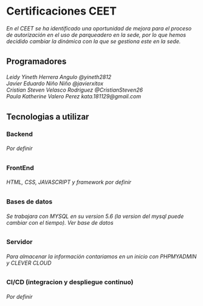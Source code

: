 <h1>Certificaciones CEET</h1>
  
<h6>En el CEET se ha identificado una oportunidad de mejora para el proceso de autorización en el uso de parqueadero en la sede, por lo que hemos decidido cambiar la dinámica con la que se gestiona este en la sede.</h6>

<h2>Programadores</h2>
  
<h6>Leidy Yineth Herrera Angulo @yineth2812</br>
  Javier Eduardo Niño Niño @javierxitox</br>
  Cristian Steven Velasco Rodriguez @CristianSteven26</br>
  Paula Katherine Valero Perez kata.181129@gmail.com</h6>

  
 <h2>Tecnologias a utilizar</h2>
   
   
<h3>Backend</h3>
<h6>Por definir</h6>

<h3>FrontEnd</h3>
<h6>HTML, CSS, JAVASCRIPT y framework por definir</h6>

<h3>Bases de datos</h3>
<h6>Se trabajara con MYSQL en su version 5.6 (la version del mysql puede cambiar con el tiempo). Ver base de datos</h6>

<h3>Servidor</h3>
<h6>Para almacenar la información contariamos en un inicio con PHPMYADMIN y CLEVER CLOUD</h6>

<h3>CI/CD (integracion y despliegue continuo)</h3>
<h6>Por definir</h6>
